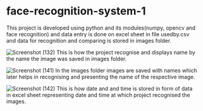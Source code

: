 # face-recognition-system-1
This project is developed using python and its modules(numpy, opencv and face recognition) and data entry is done on excel sheet in file usedby.csv and data for 
recognition and comparing is stored in images folder.

![Screenshot (132)](https://user-images.githubusercontent.com/95686826/227102803-64397498-b166-401b-9d96-65781d5bb482.png)
This is how the project recognise and displays name by the name the image was saved in images folder.

![Screenshot (141)](https://user-images.githubusercontent.com/95686826/227104629-01a5baa0-c748-4e18-a925-90a71b815dc0.png)
In the images folder images are saved with names which later helps in recognising and 
presenting the name of the respective image.

![Screenshot (142)](https://user-images.githubusercontent.com/95686826/227105000-5edb3688-13c2-4963-a541-d823a829c09b.png)
This is how date and and time is stored in form of data in excel sheet representing date and time at which project recognised the images.
